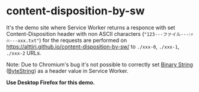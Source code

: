 # content-disposition-by-sw



It's the demo site where Service Worker returns a responce with set Content-Disposition header with non ASCII characters (`"123---ファイル---💧⚡🔥---xxx.txt"`) for the requests are performed
on https://alttiri.github.io/content-disposition-by-sw/
to `./xxx-0`, `./xxx-1`, `./xxx-2` URLs.

Note: Due to Chromium's bug it's not possible to correctly set [Binary String](https://developer.mozilla.org/en-US/docs/Web/API/DOMString/Binary)
([ByteString](https://developer.mozilla.org/en-US/docs/Web/API/ByteString)) as a header value in Service Worker.

**Use Desktop Firefox for this demo.**
